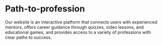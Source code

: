 # Path-to-profession
Our website is an interactive platform that connects users with experienced mentors, offers career guidance through quizzes, video lessons, and educational games, and provides access to a variety of professions with clear paths to success.
